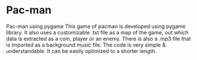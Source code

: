# Pac-man
Pac-man using pygame
This game of pacman is developed using pygame library.
It also uses a customizable .txt file as a map of the game, out which data is extracted as a coin,
player or an enemy.
There is also a .mp3 file that is imported as a background music file.
The code is very simple & understandable.
It can be easily optimized to a shorter length.

